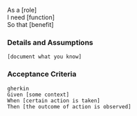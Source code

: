 As a [role]  
I need [function]  
So that [benefit]  
      
### Details and Assumptions
    [document what you know]      
### Acceptance Criteria     
    gherkin 
    Given [some context]
    When [certain action is taken]
    Then [the outcome of action is observed]

    
